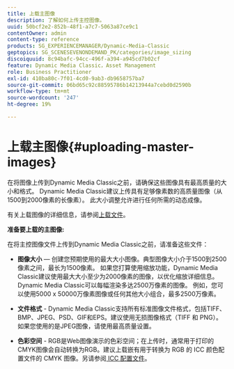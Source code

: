 ```yaml
---
title: 上载主图像
description: 了解如何上传主控图像。
uuid: 50bcf2e2-852b-48f1-a7c7-5063a87ce9c1
contentOwner: admin
content-type: reference
products: SG_EXPERIENCEMANAGER/Dynamic-Media-Classic
geptopics: SG_SCENESEVENONDEMAND_PK/categories/image_sizing
discoiquuid: 8c94bafc-94cc-496f-a394-a945cd7b02cf
feature: Dynamic Media Classic，Asset Management
role: Business Practitioner
exl-id: 410ba80c-7f01-4cd0-9ab3-db9658757ba7
source-git-commit: 06bd65c92c88595786b14213944a7cebd0d2590b
workflow-type: tm+mt
source-wordcount: '247'
ht-degree: 19%

---
```


# 上载主图像{#uploading-master-images}

在将图像上传到Dynamic Media Classic之前，请确保这些图像具有最高质量的大小和格式。 Dynamic Media Classic建议上传具有足够像素数的高质量图像（从1500到2000像素的长像素）。 此大小调整允许进行任何所需的动态成像。

有关上载图像的详细信息，请参阅[上载文件](uploading-files.md#uploading_files)。

**准备要上载的主图像:**

在将主控图像文件上传到Dynamic Media Classic之前，请准备这些文件：

* **图像大小**  — 创建您预期使用的最大大小图像。典型图像大小介于1500到2500像素之间，最长为1500像素。 如果您打算使用缩放功能，Dynamic Media Classic建议使用最大大小至少为2000像素的图像，以优化缩放详细信息。 Dynamic Media Classic可以每幅渲染多达2500万像素的图像。 例如，您可以使用5000 x 50000万像素图像或任何其他大小组合，最多2500万像素。

* **文件格式**  - Dynamic Media Classic支持所有标准图像文件格式，包括TIFF、BMP、JPEG、PSD、GIF和EPS。建议使用无损图像格式（TIFF 和 PNG）。如果您使用的是JPEG图像，请使用最高质量设置。

* **色彩空间** - RGB是Web图像演示的色彩空间；在上传时，通常用于打印的CMYK图像会自动转换为RGB。建议上载嵌有用于转换为 RGB 的 ICC 颜色配置文件的 CMYK 图像。另请参阅[ ICC 配置文件](/help/icc-profiles.md)。
